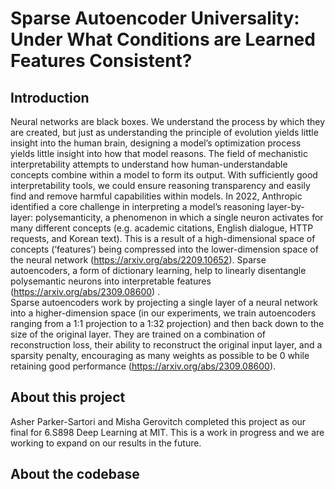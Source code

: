 # Sparse Autoencoder Universality: Under What Conditions are Learned Features Consistent?

## Introduction

Neural networks are black boxes. We understand the process by which they are created, but just as understanding the principle of evolution yields little insight into the human brain, designing a model’s optimization process yields little insight into how that model reasons. The field of mechanistic interpretability attempts to understand how human-understandable concepts combine within a model to form its output. With sufficiently good interpretability tools, we could ensure reasoning transparency and easily find and remove harmful capabilities within models. 
In 2022, Anthropic identified a core challenge in interpreting a model’s reasoning layer-by-layer: polysemanticity, a phenomenon in which a single neuron activates for many different concepts (e.g. academic citations, English dialogue, HTTP requests, and Korean text). This is a result of a high-dimensional space of concepts (‘features’) being compressed into the lower-dimension space of the neural network (https://arxiv.org/abs/2209.10652). Sparse autoencoders, a form of dictionary learning, help to linearly disentangle polysemantic neurons into interpretable features (https://arxiv.org/abs/2309.08600) .  
	Sparse autoencoders work by projecting a single layer of a neural network into a higher-dimension space (in our experiments, we train autoencoders ranging from a 1:1 projection to a 1:32 projection) and then back down to the size of the original layer. They are trained on a combination of reconstruction loss, their ability to reconstruct the original input layer, and a sparsity penalty, encouraging as many weights as possible to be 0 while retaining good performance (https://arxiv.org/abs/2309.08600). 

## About this project

Asher Parker-Sartori and Misha Gerovitch completed this project as our final for 6.S898 Deep Learning at MIT. This is a work in progress and we are working to expand on our results in the future.

## About the codebase

